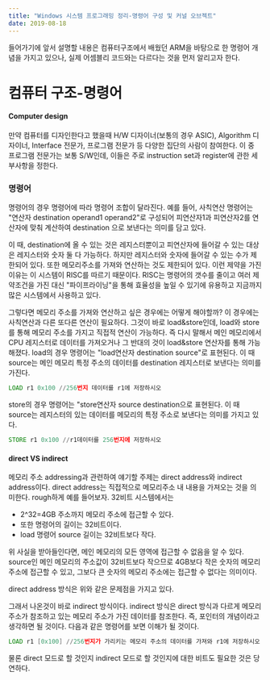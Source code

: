 ```yaml
---
title: "Windows 시스템 프로그래밍 정리-명령어 구성 및 커널 오브젝트"
date: 2019-08-18
---
```

들어가기에 앞서 설명할 내용은 컴퓨터구조에서 배웠던 ARM을 바탕으로 한 명령어 개념을 가지고 있으나, 실제 어셈블리 코드와는 다르다는 것을 먼저 알리고자 한다.


컴퓨터 구조-명령어
=====
#### Computer design
만약 컴퓨터를 디자인한다고 했을때 H/W 디자이너(보통의 경우 ASIC), Algorithm 디자이너, Interface 전문가, 프로그램 전문가 등 
다양한 집단의 사람이 참여한다.
이 중 프로그램 전문가는 보통 S/W인데, 이들은 주로 instruction set과 register에 관한 세부사항을 정한다.

### 명령어
명령어의 경우 명령어에 따라 명령어 조합이 달라진다.
예를 들어, 사칙연산 명령어는 "연산자 destination operand1 operand2"로 구성되어
피연산자1과 피연산자2를 연산자에 맞춰 계산하여 destination 으로 보낸다는 의미를 담고 있다.


이 때, destination에 올 수 있는 것은 레지스터뿐이고 피연산자에 들어갈 수 있는 대상은 레지스터와 숫자 둘 다 가능하다.
하지만 레지스터와 숫자에 들어갈 수 있는 수가 제한되어 있다. 또한 메모리주소를 가져와 연산하는 것도 제한되어 있다.
이런 제약을 가진 이유는 이 시스템이 RISC를 따르기 때문이다.
RISC는 명령어의 갯수를 줄이고 여러 제약조건을 가진 대신 "파이프라이닝"을 통해 효율성을 높일 수 있기에 유용하고 지금까지 많은 시스템에서 사용하고 있다.


그렇다면 메모리 주소를 가져와 연산하고 싶은 경우에는 어떻게 해야할까?
이 경우에는 사칙연산과 다른 또다른 연산이 필요하다. 그것이 바로 load&store인데, load와 store를 통해 메모리 주소를 가지고 직접적
연산이 가능하다. 즉 다시 말해서 메인 메모리에서 CPU 레지스터로 데이터를 가져오거나 그 반대의 것이 load&store 연산자를 통해 가능해졌다.
load의 경우 명령어는 "load연산자 destination source"로 표현된다.
이 때 source는 메인 메모리 특정 주소의 데이터를 destination 레지스터로 보낸다는 의미를 가진다.
~~~.asm
LOAD r1 0x100 //256번지 데이터를 r1에 저장하시오
~~~

store의 경우 명령어는 "store연산자 source destination으로 표현된다.
이 때 source는 레지스터의 있는 데이터를 메모리의 특정 주소로 보낸다는 의미를 가지고 있다.
~~~.asm
STORE r1 0x100 //r1데이터를 256번지에 저장하시오
~~~


#### direct VS indirect

메모리 주소 addressing과 관련하여 얘기할 주제는 direct address와 indirect address이다.
direct address는 직접적으로 메모리주소 내 내용을 가져오는 것을 의미한다. rough하게 예를 들어보자.
32비트 시스템에서는
* 2^32=4GB 주소까지 메모리 주소에 접근할 수 있다. 
* 또한 명령어의 길이는 32비트이다.
* load 명령어 source 길이는 32비트보다 작다.

위 사실을 받아들인다면, 메인 메모리의 모든 영역에 접근할 수 없음을 알 수 있다.
source인 메인 메모리의 주소값이 32비트보다 작으므로 4GB보다 작은 숫자의 메모리 주소에 접근할 수 있고,
그보다 큰 숫자의 메모리 주소에는 접근할 수 없다는 의미이다.

direct address 방식은 위와 같은 문제점을 가지고 있다.


그래서 나온것이 바로 indirect 방식이다.
indirect 방식은 direct 방식과 다르게 메모리 주소가 참조하고 있는 메모리 주소가 가진 데이터를 참조한다.
즉, 포인터의 개념이라고 생각하면 될 것이다. 다음과 같은 명령어를 보면 이해가 될 것이다.
~~~.asm
LOAD r1 [0x100] //256번지가 가리키는 메모리 주소의 데이터를 가져와 r1에 저장하시오
~~~

물론 direct 모드로 할 것인지 indirect 모드로 할 것인지에 대한 비트도 필요한 것은 당연하다.
